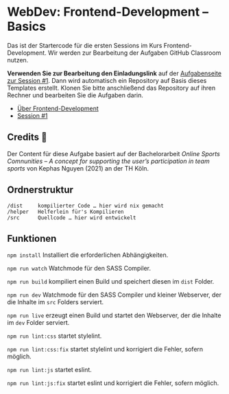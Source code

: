 # WebDev: Frontend-Development – Basics

Das ist der Startercode für die ersten Sessions im Kurs Frontend-Development. Wir werden zur Bearbeitung der Aufgaben GitHub Classroom nutzen.

**Verwenden Sie zur Bearbeitung den Einladungslink** auf der [Aufgabenseite zur Session #1](https://th-koeln.github.io/mi-bachelor-webdevelopment/assignments/fd_01_html-1/). Dann wird automatisch ein Repository auf Basis dieses Templates erstellt. Klonen Sie bitte anschließend das Repository auf ihren Rechner und bearbeiten Sie die Aufgaben darin.

- [Über Frontend-Development](https://th-koeln.github.io/mi-bachelor-webdevelopment/frontend-development/)
- [Session #1](https://th-koeln.github.io/mi-bachelor-webdevelopment/lehrveranstaltungen/fd-01/)

## Credits 📝

Der Content für diese Aufgabe basiert auf der Bachelorarbeit *Online Sports Comnunities – A concept for supporting the user’s participation in team sports* von Kephas Nguyen (2021) an der TH Köln.

## Ordnerstruktur
```
/dist     kompilierter Code … hier wird nix gemacht
/helper   Helferlein für's Kompilieren
/src      Quellcode … hier wird entwickelt

```
## Funktionen

`npm install`
Installiert die erforderlichen Abhängigkeiten.

`npm run watch`
Watchmode für den SASS Compiler.

`npm run build` kompiliert einen Build und speichert diesen im `dist` Folder.

`npm run dev` Watchmode für den SASS Compiler und kleiner Webserver, der die Inhalte im `src` Folders serviert.

`npm run live` erzeugt einen Build und startet den Webserver, der die Inhalte im `dev` Folder serviert.

`npm run lint:css` startet stylelint.

`npm run lint:css:fix` startet stylelint und korrigiert die Fehler, sofern möglich.

`npm run lint:js` startet eslint.

`npm run lint:js:fix` startet eslint und korrigiert die Fehler, sofern möglich.